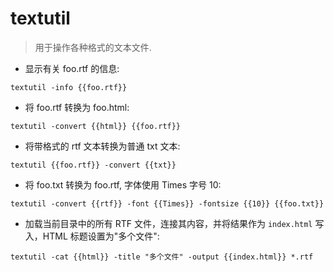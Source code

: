 # textutil

> 用于操作各种格式的文本文件.

- 显示有关 foo.rtf 的信息:

`textutil -info {{foo.rtf}}`

- 将 foo.rtf 转换为 foo.html:

`textutil -convert {{html}} {{foo.rtf}}`

- 将带格式的 rtf 文本转换为普通 txt 文本:

`textutil {{foo.rtf}} -convert {{txt}}`

- 将 foo.txt 转换为 foo.rtf, 字体使用 Times 字号 10:

`textutil -convert {{rtf}} -font {{Times}} -fontsize {{10}} {{foo.txt}}`

- 加载当前目录中的所有 RTF 文件，连接其内容，并将结果作为 `index.html` 写入，HTML 标题设置为"多个文件":

`textutil -cat {{html}} -title "多个文件" -output {{index.html}} *.rtf`
